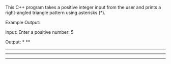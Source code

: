 This C++ program takes a positive integer input from the user and prints a right-angled triangle pattern using asterisks (*).

Example Output:

Input:
Enter a positive number: 5


Output:
*
**
***
****
*****

